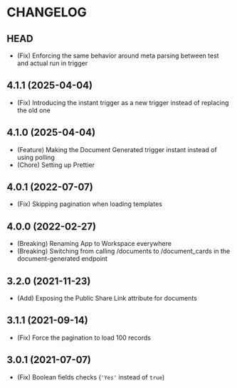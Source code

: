 # CHANGELOG

## HEAD

- (Fix) Enforcing the same behavior around meta parsing between test and actual run in trigger

## 4.1.1 (2025-04-04)

- (Fix) Introducing the instant trigger as a new trigger instead of replacing the old one

## 4.1.0 (2025-04-04)

- (Feature) Making the Document Generated trigger instant instead of using polling
- (Chore) Setting up Prettier

## 4.0.1 (2022-07-07)

- (Fix) Skipping pagination when loading templates

## 4.0.0 (2022-02-27)

- (Breaking) Renaming App to Workspace everywhere
- (Breaking) Switching from calling /documents to /document_cards in the document-generated endpoint

## 3.2.0 (2021-11-23)

- (Add) Exposing the Public Share Link attribute for documents

## 3.1.1 (2021-09-14)

- (Fix) Force the pagination to load 100 records

## 3.0.1 (2021-07-07)

- (Fix) Boolean fields checks (`'Yes'` instead of `true`)
